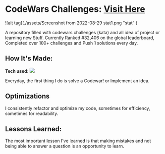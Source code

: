 # CodeWars Challenges: <a target="_blank" href="https://www.codewars.com/users/zak_4ri1 " >Visit Here</a> 

![alt tag](./assets/Screenshot from 2022-08-29  stat1.png "stat" )

A repository filled with codewars challenges (kata) and all idea of project or learning new Stuff. Currently Ranked #32,406 on the global leaderboard, Completed over 100+ challenges and Push 1 solutions every day.

## How It's Made:

**Tech used:** <img src="https://img.shields.io/static/v1?label=|&message=JAVASCRIPT&color=3c7f5d&style=plastic&logo=javascript"/>

Everyday, the first thing I do is solve a Codewar! or Implement an idea.

## Optimizations

I consistently refactor and optimize my code, sometimes for efficiency, sometimes for readability. 

## Lessons Learned:

The most important lesson I've learned is that making mistakes and not being able to answer a question is an opportunity to learn.

